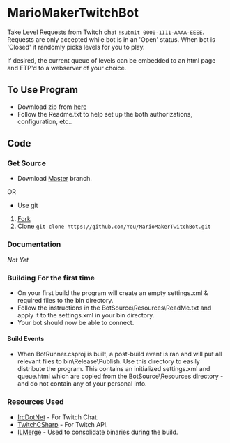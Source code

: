 # MarioMakerTwitchBot
Take Level Requests from Twitch chat ```!submit 0000-1111-AAAA-EEEE```. Requests are only accepted while bot is in an 'Open' status. When bot is 'Closed' it randomly picks levels for you to play. 

If desired, the current queue of levels can be embedded to an html page and FTP'd to a webserver of your choice.


## To Use Program
 + Download zip from [here](http://dram55.com/programs)
 + Follow the Readme.txt to help set up the both authorizations, configuration, etc..



## Code
### Get Source
 + Download [Master](https://github.com/dram55/MarioMakerTwitchBot/archive/master.zip) branch. 
 
 OR
 
 
 + Use git 
1. [Fork](https://github.com/dram55/MarioMakerTwitchBot/fork)
2. Clone ```git clone https://github.com/You/MarioMakerTwitchBot.git```


### Documentation
*Not Yet*

### Building For the first time

 + On your first build the program will create an empty settings.xml & required files to the bin directory. 
 + Follow the instructions in the BotSource\Resources\ReadMe.txt and apply it to the settings.xml in your bin directory.
 + Your bot should now be able to connect.

#### Build Events
 + When BotRunner.csproj is built, a post-build event is ran and will put all relevant files to bin\Release\Publish. Use this directory to easily distribute the program. This contains an initialized settings.xml and queue.html which are copied from the BotSource\Resources directory - and do not contain any of your personal info. 
 


### Resources Used
 - [IrcDotNet](https://github.com/alexreg/IrcDotNet) - For Twitch Chat.
 - [TwitchCSharp](https://github.com/michidk/TwitchCSharp) - For Twitch API.
 - [ILMerge](http://www.microsoft.com/en-us/download/details.aspx?id=17630) - Used to consolidate binaries during the build. 
